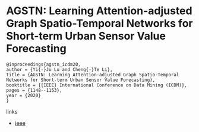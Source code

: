 # AGSTN: Learning Attention-adjusted Graph Spatio-Temporal Networks for Short-term Urban Sensor Value Forecasting

```
@inproceedings{agstn_icdm20,
author = {Yi{-}Ju Lu and Cheng{-}Te Li},
title = {AGSTN: Learning Attention-adjusted Graph Spatio-Temporal Networks for Short-term Urban Sensor Value Forecasting},
booktitle = {{IEEE} International Conference on Data Mining (ICDM)},
pages = {1148--1153},
year = {2020}
}
```

links
- [ieee](https://ieeexplore.ieee.org/document/9338255)
